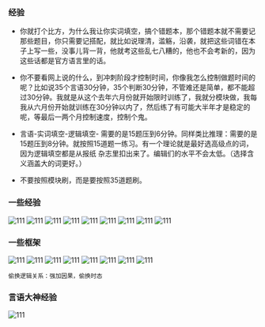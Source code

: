 ### 经验

- 你就打个比方，为什么我让你实词填空，搞个错题本，那个错题本就不需要记那些题目，你只需要记搭配，就比如说理清，滥觞，沿袭，就把这些词错在本子上写一些，没事儿背一背，他就考这些乱七八糟的，他也不会考新的，因为这些话都是官方语言里的话。

- 你不要看网上说的什么，到冲刺阶段才控制时间，你像我怎么控制做题时间的呢？比如说35个言语30分钟，35个判断30分钟，不管难还是简单，都不能超过30分钟。我就是从这个去年六月份就开始限时训练了，我就分模块做，我每我从六月份开始就训练在30分钟以内了，然后练了有可能大半年才是稳定的呢，等最后一两个月控制速度，控制个鬼。

- 言语-实词填空-逻辑填空- 需要的是15题压到6分钟。同样类比推理：需要的是15题压到8分钟。就按照15道题一练习。有一个理论就是最好选高级点的词，因为逻辑填空都是从报纸 杂志里扣出来了。编辑们的水平不会太低。（选择含义涵盖大的词更好。）

- 不要按照模块刷，而是要按照35道题刷。

### 一些经验

![111](../images5/接语选择，标题填入.jpeg)
![111](../images5/类比-定义判断.jpeg)
![111](../images5/论证逻辑.jpeg)
![111](../images5/判断推理.jpeg)
![111](../images5/图推1.jpeg)
![111](../images5/图推2.jpeg)
![111](../images5/细节理解，逻辑填空.jpeg)
![111](../images5/形式逻辑.jpeg)
![111](../images5/资料分析.jpeg)

### 一些框架
![111](../images5/1.jpeg)
![111](../images5/2.jpeg)
![111](../images5/3.jpeg)
![111](../images5/4.jpeg)
![111](../images5/5.jpeg)
![111](../images5/6.jpeg)
![111](../images5/7.jpeg)
![111](../images5/8.jpeg)

```
偷换逻辑关系：强加因果，偷换时态

```

### 言语大神经验
![111](../images5/9.jpeg)